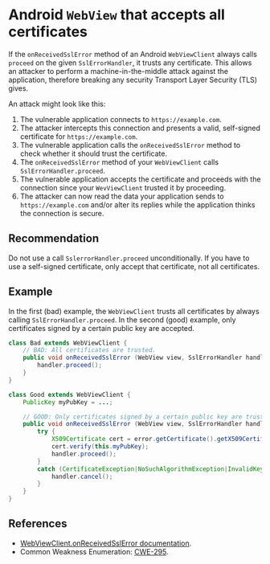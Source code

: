 # Android `WebView` that accepts all certificates
If the `onReceivedSslError` method of an Android `WebViewClient` always calls `proceed` on the given `SslErrorHandler`, it trusts any certificate. This allows an attacker to perform a machine-in-the-middle attack against the application, therefore breaking any security Transport Layer Security (TLS) gives.

An attack might look like this:

1. The vulnerable application connects to `https://example.com`.
1. The attacker intercepts this connection and presents a valid, self-signed certificate for `https://example.com`.
1. The vulnerable application calls the `onReceivedSslError` method to check whether it should trust the certificate.
1. The `onReceivedSslError` method of your `WebViewClient` calls `SslErrorHandler.proceed`.
1. The vulnerable application accepts the certificate and proceeds with the connection since your `WevViewClient` trusted it by proceeding.
1. The attacker can now read the data your application sends to `https://example.com` and/or alter its replies while the application thinks the connection is secure.

## Recommendation
Do not use a call `SslerrorHandler.proceed` unconditionally. If you have to use a self-signed certificate, only accept that certificate, not all certificates.


## Example
In the first (bad) example, the `WebViewClient` trusts all certificates by always calling `SslErrorHandler.proceed`. In the second (good) example, only certificates signed by a certain public key are accepted.


```java
class Bad extends WebViewClient {
    // BAD: All certificates are trusted.
    public void onReceivedSslError (WebView view, SslErrorHandler handler, SslError error) { // $hasResult
        handler.proceed(); 
    }
}

class Good extends WebViewClient {
    PublicKey myPubKey = ...;

    // GOOD: Only certificates signed by a certain public key are trusted.
    public void onReceivedSslError (WebView view, SslErrorHandler handler, SslError error) { // $hasResult
        try {
            X509Certificate cert = error.getCertificate().getX509Certificate();
            cert.verify(this.myPubKey);
            handler.proceed();
        }
        catch (CertificateException|NoSuchAlgorithmException|InvalidKeyException|NoSuchProviderException|SignatureException e) {
            handler.cancel();
        }
    }    
}
```

## References
* [WebViewClient.onReceivedSslError documentation](https://developer.android.com/reference/android/webkit/WebViewClient?hl=en#onReceivedSslError(android.webkit.WebView,%20android.webkit.SslErrorHandler,%20android.net.http.SslError)).
* Common Weakness Enumeration: [CWE-295](https://cwe.mitre.org/data/definitions/295.html).
